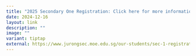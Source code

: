 ```yaml
---
title: "2025 Secondary One Registration: Click here for more information"
date: 2024-12-16
layout: link
description: ""
image: ""
variant: tiptap
external: https://www.jurongsec.moe.edu.sg/our-students/sec-1-registration/
---
```

